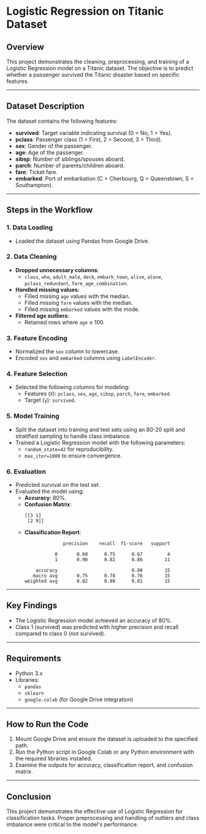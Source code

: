 # Logistic Regression on Titanic Dataset

## Overview
This project demonstrates the cleaning, preprocessing, and training of a Logistic Regression model on a Titanic dataset. The objective is to predict whether a passenger survived the Titanic disaster based on specific features.

---

## Dataset Description
The dataset contains the following features:
- **survived**: Target variable indicating survival (0 = No, 1 = Yes).
- **pclass**: Passenger class (1 = First, 2 = Second, 3 = Third).
- **sex**: Gender of the passenger.
- **age**: Age of the passenger.
- **sibsp**: Number of siblings/spouses aboard.
- **parch**: Number of parents/children aboard.
- **fare**: Ticket fare.
- **embarked**: Port of embarkation (C = Cherbourg, Q = Queenstown, S = Southampton).

---

## Steps in the Workflow

### 1. **Data Loading**
- Loaded the dataset using Pandas from Google Drive.

### 2. **Data Cleaning**
- **Dropped unnecessary columns**:
  - `class`, `who`, `adult_male`, `deck`, `embark_town`, `alive`, `alone`, `pclass_redundant`, `fare_age_combination`.
- **Handled missing values**:
  - Filled missing `age` values with the median.
  - Filled missing `fare` values with the median.
  - Filled missing `embarked` values with the mode.
- **Filtered age outliers**:
  - Retained rows where `age` ≤ 100.

### 3. **Feature Encoding**
- Normalized the `sex` column to lowercase.
- Encoded `sex` and `embarked` columns using `LabelEncoder`.

### 4. **Feature Selection**
- Selected the following columns for modeling:
  - Features (`X`): `pclass`, `sex`, `age`, `sibsp`, `parch`, `fare`, `embarked`.
  - Target (`y`): `survived`.

### 5. **Model Training**
- Split the dataset into training and test sets using an 80-20 split and stratified sampling to handle class imbalance.
- Trained a Logistic Regression model with the following parameters:
  - `random_state=42` for reproducibility.
  - `max_iter=1000` to ensure convergence.

### 6. **Evaluation**
- Predicted survival on the test set.
- Evaluated the model using:
  - **Accuracy**: 80%.
  - **Confusion Matrix**:
    ```
    [[3 1]
     [2 9]]
    ```
  - **Classification Report**:
    ```
                  precision    recall  f1-score   support

               0       0.60      0.75      0.67         4
               1       0.90      0.82      0.86        11

        accuracy                           0.80        15
       macro avg       0.75      0.78      0.76        15
    weighted avg       0.82      0.80      0.81        15
    ```

---

## Key Findings
- The Logistic Regression model achieved an accuracy of 80%.
- Class 1 (survived) was predicted with higher precision and recall compared to class 0 (not survived).

---

## Requirements
- Python 3.x
- Libraries:
  - `pandas`
  - `sklearn`
  - `google.colab` (for Google Drive integration)

---

## How to Run the Code
1. Mount Google Drive and ensure the dataset is uploaded to the specified path.
2. Run the Python script in Google Colab or any Python environment with the required libraries installed.
3. Examine the outputs for accuracy, classification report, and confusion matrix.

---

## Conclusion
This project demonstrates the effective use of Logistic Regression for classification tasks. Proper preprocessing and handling of outliers and class imbalance were critical to the model's performance.

